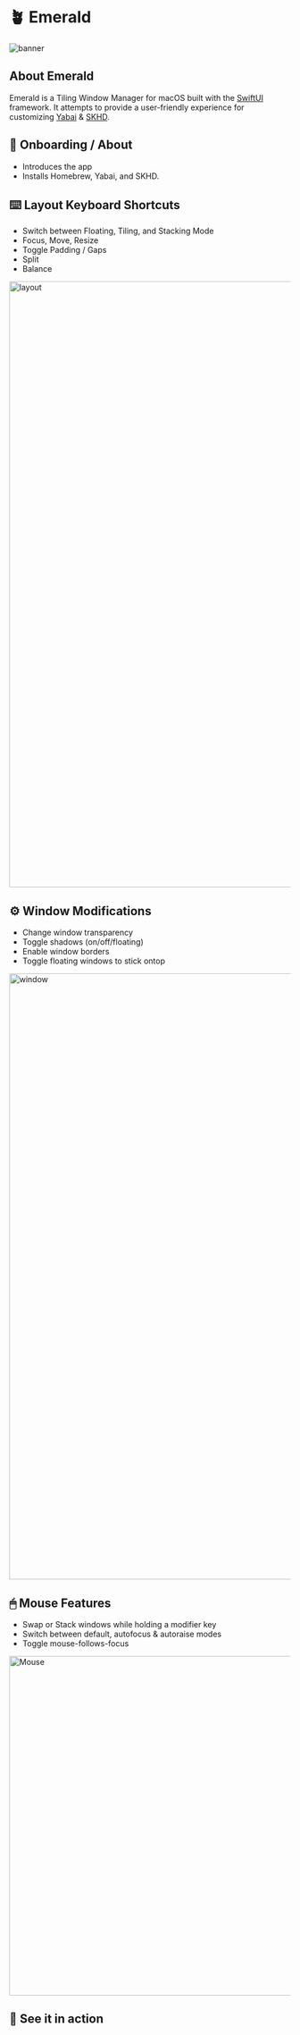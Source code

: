 # 🪴 Emerald

![banner](https://user-images.githubusercontent.com/45678211/118408878-87b20b80-b655-11eb-8321-9f2ade9bb805.png)

## About Emerald

Emerald is a Tiling Window Manager for macOS built with the [SwiftUI](https://developer.apple.com/xcode/swiftui/) framework.  It attempts to provide a user-friendly experience for customizing [Yabai](https://github.com/koekeishiya/yabai/wiki) & [SKHD](https://github.com/koekeishiya/skhd).

## 👏 Onboarding /  About

* Introduces the app
* Installs Homebrew, Yabai, and SKHD.

## ⌨️ Layout Keyboard Shortcuts

* Switch between Floating, Tiling, and Stacking Mode
* Focus, Move, Resize
* Toggle Padding / Gaps
* Split
* Balance
  
<img width="1085" alt="layout" src="https://user-images.githubusercontent.com/45678211/118486081-2fc3e500-b6e7-11eb-83eb-b3e01c6a12de.png">

## ⚙️ Window Modifications

* Change window transparency
* Toggle shadows (on/off/floating)
* Enable window borders
* Toggle floating windows to stick ontop

<img width="1085" alt="window" src="https://user-images.githubusercontent.com/45678211/118486076-2f2b4e80-b6e7-11eb-8e7e-1810e5bf5dde.png">

## 🖱 Mouse Features

* Swap or Stack windows while holding a modifier key
* Switch between default, autofocus & autoraise modes
* Toggle mouse-follows-focus

<img width="608" alt="Mouse" src="https://user-images.githubusercontent.com/45678211/118487721-ff7d4600-b6e8-11eb-9c9b-877730ee64c3.png">

## 🎥 See it in action